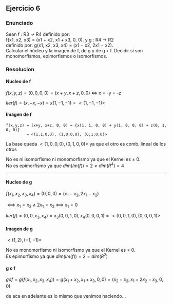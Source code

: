## Ejercicio 6

### Enunciado

Sean f : R3 → R4 definido por:  
f(x1, x2, x3) = (x1 + x2, x1 + x3, 0, 0). 
y g : R4 → R2  
definido por:
g(x1, x2, x3, x4) = (x1 − x2, 2x1 − x2).  
Calcular el núcleo y la imagen de f, de g y de g ◦ f.
Decidir si son monomorfismos, epimorfismos o isomorfismos.

### Resolucion

#### Nucleo de f

$f(x,y,z) = (0,0,0,0) = (x+y, x+z, 0, 0)$
<=>
x = -y = -z

$ker(f) = {(x, -x, -x)} = {x(1, -1, -1)} = <(1, -1, -1)>$

#### Imagen de f

```
f(x,y,z) = (x+y, x+z, 0, 0) = {x(1, 1, 0, 0) + y(1, 0, 0, 0) + z(0, 1, 0, 0)}
         = <(1,1,0,0), (1,0,0,0), (0,1,0,0)>
```
La base queda $<(1,0,0,0), (0,1,0,0)>$ ya que el otro es comb. lineal de los otros

No es ni isomorfismo ni monomorfismo ya que el Kernel es ≠ 0.  
No es epimorfismo ya que $dim(Im(f)) = 2 ≠ dim(R^4) = 4$

---

#### Nucleo de g
$f(x_1, x_2, x_3, x_4) = (0,0,0) = (x_1 - x_2, 2x_1 - x_2)$

$⟺ x_1 = x_2 ∧ 2x_1 = x_2$ ⟺ $x_1 = 0$

$ker(f) = {(0, 0, x_3, x_4)} = {x_3(0,0,1,0), x_4(0,0,0,1)} = <(0,0,1,0), (0,0,0,1)>$

#### Imagen de g

$<(1,2), (-1,-1)>$

No es monomorfismo ni isomorfismo ya que el Kernel es ≠ 0.  
Es epimorfismo ya que $dim(Im(f)) = 2 = dim(R^2)$


#### g o f 

$g o f = g(f(x_1, x_2, x_3, x_4)) = g(x_1 + x_2, x_1 + x_3, 0, 0) = (x_2 - x_3, x_1 + 2x_2 - x_3, 0, 0)$

de aca en adelante es lo mismo que venimos haciendo...